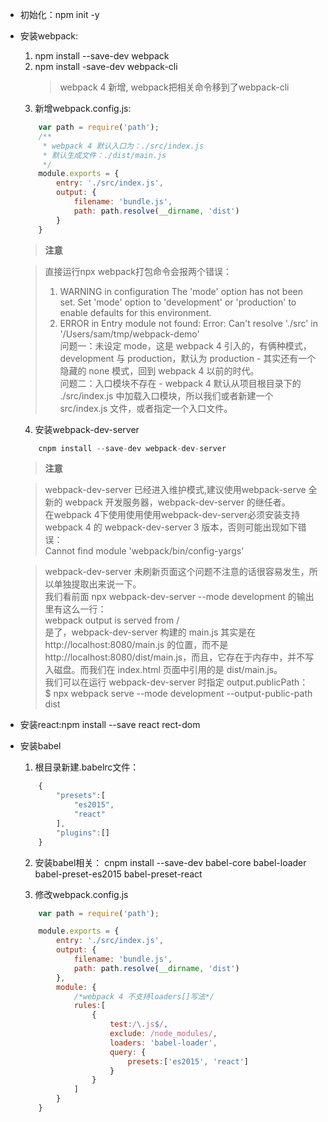 * 初始化：npm init -y
* 安装webpack:
    1. npm install --save-dev webpack
    2. npm install -save-dev webpack-cli
        >webpack 4 新增, webpack把相关命令移到了webpack-cli
    3. 新增webpack.config.js:
    ```javascript
        var path = require('path');
        /**
         * webpack 4 默认入口为：./src/index.js
         * 默认生成文件：./dist/main.js
         */
        module.exports = {
            entry: './src/index.js',
            output: {
                filename: 'bundle.js',
                path: path.resolve(__dirname, 'dist')
            }
        }
    ```

    >**注意**

    >直接运行npx webpack打包命令会报两个错误：<br>
    >1. WARNING in configuration The 'mode' option has not been set. Set 'mode' option to 'development' or 'production' to enable defaults for this environment.<br>
    >2. ERROR in Entry module not found: Error: Can't resolve './src' in '/Users/sam/tmp/webpack-demo'<br>
    >问题一：未设定 mode，这是 webpack 4 引入的，有俩种模式，development 与 production，默认为 production - 其实还有一个隐藏的 none 模式，回到 webpack 4 以前的时代。<br>
    >问题二：入口模块不存在 - webpack 4 默认从项目根目录下的 ./src/index.js 中加载入口模块，所以我们或者新建一个 src/index.js 文件，或者指定一个入口文件。<br>
    4. 安装webpack-dev-server
    ```javascript
        cnpm install --save-dev webpack-dev-server
    ```
    >**注意**
    
    >webpack-dev-server 已经进入维护模式,建议使用webpack-serve 全新的 webpack 开发服务器，webpack-dev-server 的继任者。<br>
    >在webpack 4下使用使用使用webpack-dev-server必须安装支持 webpack 4 的 webpack-dev-server 3 版本，否则可能出现如下错误：<br>
    >Cannot find module 'webpack/bin/config-yargs'<br>

    >webpack-dev-server 未刷新页面这个问题不注意的话很容易发生，所以单独提取出来说一下。<br>
    >我们看前面 npx webpack-dev-server --mode development 的输出里有这么一行：<br>
    >webpack output is served from /<br>
    >是了，webpack-dev-server 构建的 main.js 其实是在 http://localhost:8080/main.js 的位置，而不是 http://localhost:8080/dist/main.js，而且，它存在于内存中，并不写入磁盘。而我们在 index.html 页面中引用的是 dist/main.js。<br>
    >我们可以在运行 webpack-dev-server 时指定 output.publicPath：<br>
    >$ npx webpack serve --mode development --output-public-path dist<br>

* 安装react:npm install --save react rect-dom

* 安装babel
    1. 根目录新建.babelrc文件：
    ```javascript
        {
            "presets":[
                "es2015",
                "react"
            ],
            "plugins":[]
        }
    ```
    2. 安装babel相关：
    cnpm install --save-dev babel-core babel-loader babel-preset-es2015 babel-preset-react

    3. 修改webpack.config.js
    ```javascript
        var path = require('path');

        module.exports = {
            entry: './src/index.js',
            output: {
                filename: 'bundle.js',
                path: path.resolve(__dirname, 'dist')
            },
            module: {
                /*webpack 4 不支持loaders[]写法*/
                rules:[
                    {
                        test:/\.js$/,
                        exclude: /node_modules/,
                        loaders: 'babel-loader',
                        query: {
                            presets:['es2015', 'react']
                        }
                    }
                ]
            }
        }
    ```

